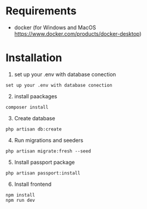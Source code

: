 # Requirements
- docker (for Windows and MacOS https://www.docker.com/products/docker-desktop)

# Installation
1. set up your .env with database conection
```
set up your .env with database conection
```

2. install paackages
```
composer install

```

3. Create database
```
php artisan db:create
```

4. Run migrations and seeders
```
php artisan migrate:fresh --seed
```

5. Install passport package
```
php artisan passport:install
```

6. Install frontend
```
npm install
npm run dev
```